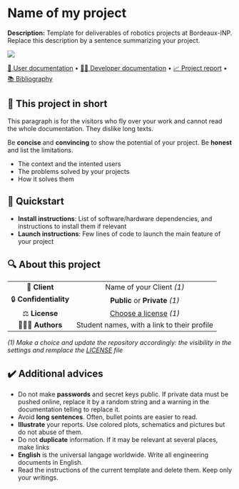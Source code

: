 # Name of my project

**Description:** Template for deliverables of robotics projects at Bordeaux-INP.
Replace this description by a sentence summarizing your project.

<img src="https://via.placeholder.com/900x300.png?text=Picture+or+video+illustrating+the+most+your+project"> 

[📖 User documentation](docs/user) • [👨‍💻 Developer documentation](docs/developer) • [📈 Project report](docs/report) • [📚 Bibliography](docs/bibliography)
  
## 📄 This project in short
This paragraph is for the visitors who fly over your work and cannot read the whole documentation. They dislike long texts.

Be **concise** and **convincing** to show the potential of your project. Be **honest** and list the limitations.  

* The context and the intented users
* The problems solved by your projects
* How it solves them

## 🚀 Quickstart

* **Install instructions**: List of software/hardware dependencies, and instructions to install them if relevant
* **Launch instructions**: Few lines of code to launch the main feature of your project


## 🔍 About this project

|       |        |
|:----------------------------:|:------------------------:|
| 💼 **Client**                |  Name of your Client *(1)* |
| 🔒 **Confidentiality**       | **Public** or **Private** *(1)* |
| ⚖️ **License**               |  [Choose a license](https://choosealicense.com/) *(1)*  |
| 👨‍👨‍👦 **Authors**               |  Student names, with a link to their profile  |


*(1) Make a choice and update the repository accordingly: the visibility in the settings and remplace the [LICENSE](./LICENSE) file*

## ✔️ Additional advices

* Do not make **passwords** and secret keys public. If private data must be pushed online, replace it by a random string and a warning in the documentation telling to replace it.
* Avoid **long sentences**. Often, bullet points are easier to read.
* **Illustrate** your reports. Use colored plots, schematics and pictures but do not abuse of them.
* Do not **duplicate** information. If it may be relevant at several places, make links
* **English** is the universal langage worldwide. Write all engineering documents in English.
* Read the instructions of the current template and delete them. Keep only your writings.
